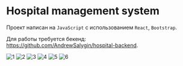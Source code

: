 # Hospital management system 

Проект написан на `JavaScript` с использованием `React`, `Bootstrap`.

Для работы требуется бекенд: https://github.com/AndrewSalygin/hospital-backend.

![1](https://github.com/AndrewSalygin/hospital-frontend/assets/46914821/d64785b5-5ae5-49a6-9720-756284d003c4)
![2](https://github.com/AndrewSalygin/hospital-frontend/assets/46914821/2cc8464f-8640-44a8-bc74-79d00c62a1ac)
![3](https://github.com/AndrewSalygin/hospital-frontend/assets/46914821/7fe438a9-f499-4cfb-8b7c-64c02fe6bc0e)
![4](https://github.com/AndrewSalygin/hospital-frontend/assets/46914821/08c0e9f1-2794-4b0f-badc-849b5b3f3669)
![5](https://github.com/AndrewSalygin/hospital-frontend/assets/46914821/24e12ba2-ca2e-4104-a284-6d8b19671573)
![6](https://github.com/AndrewSalygin/hospital-frontend/assets/46914821/1e298dbe-f4ed-44e6-8035-e55ca9d11fdf)
